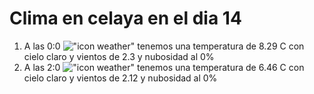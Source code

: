 # Clima en celaya en el dia 14

1. A las 0:0 !["icon weather"](http://openweathermap.org/img/w/01n.png) tenemos una temperatura de 8.29 C con cielo claro y  vientos de 2.3 y nubosidad al 0%
1. A las 2:0 !["icon weather"](http://openweathermap.org/img/w/01n.png) tenemos una temperatura de 6.46 C con cielo claro y  vientos de 2.12 y nubosidad al 0%
